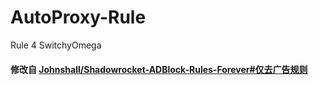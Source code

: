 # AutoProxy-Rule
Rule 4 SwitchyOmega

#### 修改自 [Johnshall/Shadowrocket-ADBlock-Rules-Forever#仅去广告规则](https://github.com/Johnshall/Shadowrocket-ADBlock-Rules-Forever#%E4%BB%85%E5%8E%BB%E5%B9%BF%E5%91%8A%E8%A7%84%E5%88%99 "Johnshall / Shadowrocket-ADBlock-Rules-Forever")
